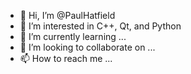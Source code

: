 - 👋 Hi, I’m @PaulHatfield
- 👀 I’m interested in C++, Qt, and Python
- 🌱 I’m currently learning ...
- 💞️ I’m looking to collaborate on ...
- 📫 How to reach me ...

<!---
PaulHatfield/PaulHatfield is a ✨ special ✨ repository because its `README.md` (this file) appears on your GitHub profile.
You can click the Preview link to take a look at your changes.
--->
